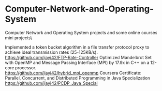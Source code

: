 # Computer-Network-and-Operating-System
Computer Network and Operating System projects and some online courses mini projects\

Implemented a token bucket algorithm in a file transfer protocol proxy to achieve ideal transmission rates (25-125KB/s).\
https://github.com/jiayi42/FTP-Rate-Controller
Optimized Mandelbrot Set with OpenMP and Message Passing Interface (MPI) by 17.9x in C++ on a 12-core processor.\
https://github.com/jiayi42/hybrid_mpi_openmp
Coursera Certificate: Parallel, Concurrent, and Distributed Programming in Java Specialization\
https://github.com/jiayi42/PCDP_Java_Special
